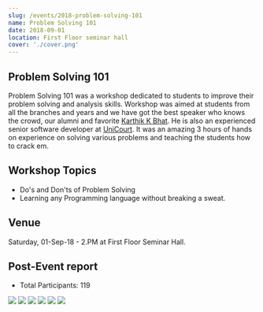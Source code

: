 ```yaml
---
slug: /events/2018-problem-solving-101
name: Problem Solving 101
date: 2018-09-01
location: First Floor seminar hall
cover: './cover.png'
---
```

## Problem Solving 101
Problem Solving 101 was a workshop dedicated to students to improve their problem solving and analysis skills. Workshop was aimed at students from all the branches and years and we have got the best speaker who knows the crowd, our alumni and favorite [Karthik K Bhat](https://www.linkedin.com/in/thebuzzycoder). He is also an experienced senior software developer at [UniCourt](https://unicourt.com). It was an amazing 3 hours of hands on experience on solving various problems and teaching the students how to crack em.

## Workshop Topics
- Do's and Don'ts of Problem Solving
- Learning any Programming language without breaking a sweat.

## Venue
Saturday, 01-Sep-18 - 2.PM at First Floor Seminar Hall. 

## Post-Event report
- Total Participants: 119

<image src="img4.jpg"/>
<image src="img6.jpg"/>
<image src="img2.jpg"/>
<image src="img5.jpg"/>
<image src="img3.jpg"/>
<image src="img1.jpg"/>

